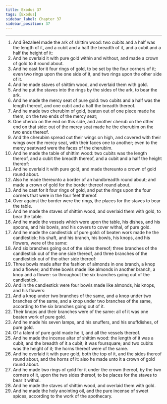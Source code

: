 ```yaml
---
title: Exodus 37
tags: [Exodus]
sidebar_label: Chapter 37
sidebar_position: 37
---
```


---
1. And Bezaleel made the ark of shittim wood: two cubits and a half was the length of it, and a cubit and a half the breadth of it, and a cubit and a half the height of it:
2. And he overlaid it with pure gold within and without, and made a crown of gold to it round about.
3. And he cast for it four rings of gold, to be set by the four corners of it; even two rings upon the one side of it, and two rings upon the other side of it.
4. And he made staves of shittim wood, and overlaid them with gold.
5. And he put the staves into the rings by the sides of the ark, to bear the ark.
6. And he made the mercy seat of pure gold: two cubits and a half was the length thereof, and one cubit and a half the breadth thereof.
7. And he made two cherubim of gold, beaten out of one piece made he them, on the two ends of the mercy seat;
8. One cherub on the end on this side, and another cherub on the other end on that side: out of the mercy seat made he the cherubim on the two ends thereof.
9. And the cherubim spread out their wings on high, and covered with their wings over the mercy seat, with their faces one to another; even to the mercy seatward were the faces of the cherubim.
10. And he made the table of shittim wood: two cubits was the length thereof, and a cubit the breadth thereof, and a cubit and a half the height thereof:
11. And he overlaid it with pure gold, and made thereunto a crown of gold round about.
12. Also he made thereunto a border of an handbreadth round about; and made a crown of gold for the border thereof round about.
13. And he cast for it four rings of gold, and put the rings upon the four corners that were in the four feet thereof.
14. Over against the border were the rings, the places for the staves to bear the table.
15. And he made the staves of shittim wood, and overlaid them with gold, to bear the table.
16. And he made the vessels which were upon the table, his dishes, and his spoons, and his bowls, and his covers to cover withal, of pure gold.
17. And he made the candlestick of pure gold: of beaten work made he the candlestick; his shaft, and his branch, his bowls, his knops, and his flowers, were of the same:
18. And six branches going out of the sides thereof; three branches of the candlestick out of the one side thereof, and three branches of the candlestick out of the other side thereof:
19. Three bowls made after the fashion of almonds in one branch, a knop and a flower; and three bowls made like almonds in another branch, a knop and a flower: so throughout the six branches going out of the candlestick.
20. And in the candlestick were four bowls made like almonds, his knops, and his flowers:
21. And a knop under two branches of the same, and a knop under two branches of the same, and a knop under two branches of the same, according to the six branches going out of it.
22. Their knops and their branches were of the same: all of it was one beaten work of pure gold.
23. And he made his seven lamps, and his snuffers, and his snuffdishes, of pure gold.
24. Of a talent of pure gold made he it, and all the vessels thereof.
25. And he made the incense altar of shittim wood: the length of it was a cubit, and the breadth of it a cubit; it was foursquare; and two cubits was the height of it; the horns thereof were of the same.
26. And he overlaid it with pure gold, both the top of it, and the sides thereof round about, and the horns of it: also he made unto it a crown of gold round about.
27. And he made two rings of gold for it under the crown thereof, by the two corners of it, upon the two sides thereof, to be places for the staves to bear it withal.
28. And he made the staves of shittim wood, and overlaid them with gold.
29. And he made the holy anointing oil, and the pure incense of sweet spices, according to the work of the apothecary.